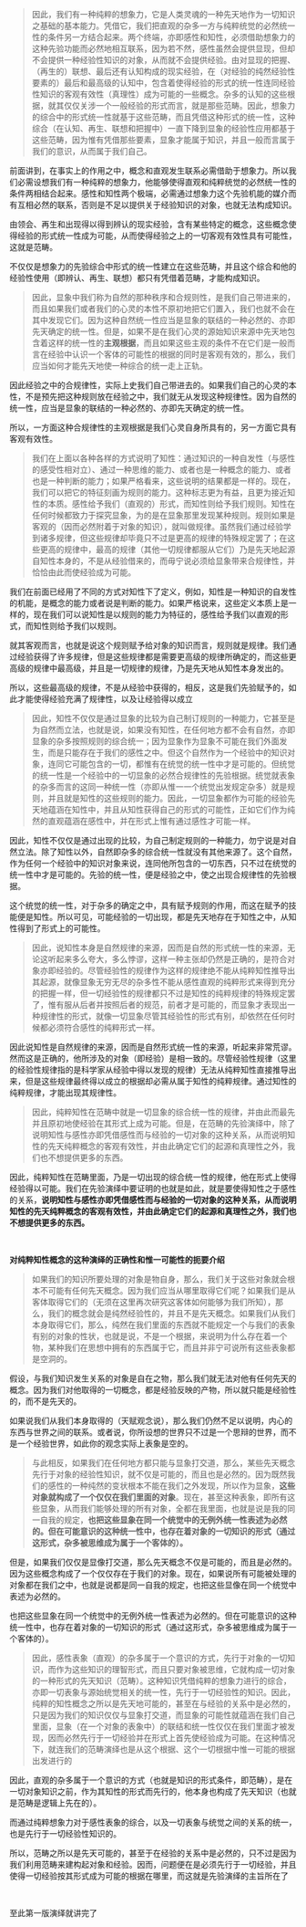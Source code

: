 <blockquote>因此，我们有一种纯粹的想象力，它是人类灵魂的一种先天地作为一切知识之基础的基本能力。凭借它，我们把直观的杂多一方与纯粹统觉的必然统一性的条件另一方结合起来。两个终端，亦即感性和知性，必须借助想象力的这种先验功能而必然地相互联系，因为若不然，感性虽然会提供显现，但却不会提供一种经验性知识的对象，从而就不会提供经验。由对显现的把握、（再生的）联想、最后还有认知构成的现实经验，在（对经验的纯然经验性要素的）最后和最高级的认知中，包含着使得经验的形式的统一性连同经验性知识的客观有效性（真理性）成为可能的一些概念。杂多的认知的这些根据，就其仅仅关涉一个一般经验的形式而言，就是那些范畴。因此，想象力的综合中的形式统一性就基于这些范畴，而且凭借这种形式的统一性，这种综合（在认知、再生、联想和把握中）一直下降到显象的经验性应用都基于这些范畴，因为惟有凭借那些要素，显象才能属于知识，并且一般而言属于我们的意识，从而属于我们自己。</blockquote><p>前面讲到，在事实上的作用之中，概念和直观发生联系必需借助于想象力。所以我们必需设想我们有一种纯粹的想象力，他能够使得直观和纯粹统觉的必然统一性的条件两相结合起来。感性和知性两个极端，必需通过想象力这个先验机能的媒介而有互相必然的联系，否则是不足以提供关于经验知识的对象，也就无法构成知识。</p><p>由领会、再生和出现得以得到辨认的现实经验，含有某些特定的概念，这些概念使得经验的形式统一性成为可能，从而使得经验之上的一切客观有效性具有可能性，这就是范畴。</p><p>不仅仅是想象力的先验综合中形式的统一性建立在这些范畴，并且这个综合和他的经验性使用（即辨认、再生、联想）都只有凭借着范畴，才能构成知识。</p><blockquote>因此，显象中我们称为自然的那种秩序和合规则性，是我们自己带进来的，而且如果我们或者我们的心灵的本性不原初地把它们置入，我们也就不会在其中发现它们。因为这种自然统一性应当是显象的联结的一种必然的、亦即先天确定的统一性。但是，如果不是在我们心灵的源始知识来源中先天地包含着这样的统一性的<b>主观根据</b>，而且如果这些主观的条件不在它们是一般而言在经验中认识一个客体的可能性的根据的同时是客观有效的，那么，我们应当如何才能先天地使一种综合的统一走上正轨。</blockquote><p>因此经验之中的合规律性，实际上史我们自己带进去的。如果我们自己的心灵的本性，不是预先把这种规则放在经验之中，我们就无从发现这种规律性。因为自然的统一性，应当是显象的联结的一种必然的、亦即先天确定的统一性。</p><p>所以，一方面这种合规律性的主观根据是我们心灵自身所具有的，另一方面它具有客观有效性。</p><blockquote>我们在上面以各种各样的方式说明了知性：通过知识的一种自发性（与感性的感受性相对立）、通过一种思维的能力、或者也是一种概念的能力、或者也是一种判断的能力；如果严格看来，这些说明的结果都是一样的。现在，我们可以把它的特征刻画为规则的能力。这种标志更为有益，且更为接近知性的本质。感性给予我们（直观的）形式，而知性则给予我们规则。知性在任何时候都致力于探究显象，为的是在显象那里发现某种规则。规则如果是客观的（因而必然附着于对象的知识），就叫做规律。虽然我们通过经验学到诸多规律，但这些规律却毕竟只不过是更高的规律的特殊规定罢了；在这些更高的规律中，最高的规律（其他一切规律都服从它们）乃是先天地起源自知性本身的，不是从经验借来的，而毋宁说必须给显象带来合规律性，并恰恰由此而使经验成为可能。</blockquote><p>我们在前面已经用了不同的方式对知性下了定义，例如，知性是一种知识的自发性的机能，是概念的能力或者说是判断的能力。如果严格说来，这些定义本质上是一样的，现在我们可以说知性是以规则的能力为特征的，感性给予我们以直观的形式，而知性则给予我们以规则。</p><p>就其客观而言，也就是说这个规则赋予给对象的知识而言，规则就是规律。我们通过经验获得了许多规律，但是这些规律都是需要更高级的规律所确定的，而这些更高级的规律中最高级，并且是一切规律的规律，乃是先天地从知性本身发出的。</p><p>所以，这些最高级的规律，不是从经验中获得的，相反，这是我们先验赋予的，如此才能使得经验充满了规律性，以及让经验得以成立</p><blockquote>因此，知性不仅仅是通过显象的比较为自己制订规则的一种能力，它甚至是为自然而立法，也就是说，如果没有知性，在任何地方都不会有自然，亦即显象的杂多按照规则的综合统一；因为显象作为显象不可能在我们外面发生，而是只能存在于我们的感性之中。但这个自然作为一个经验中的知识对象，连同它可能包含的一切，都惟有在统觉的统一性中才是可能的。但统觉的统一性是一个经验中的一切显象的必然合规律性的先验根据。统觉就表象的杂多而言的这同一种统一性（亦即从惟一一个统觉出发规定杂多）就是规则，并且就是知性的这些规则的能力。因此，一切显象都作为可能的经验先天地蕴涵在知性中，并且从知性获得自己的形式的可能性，正如它们作为纯然的直观蕴涵在感性中，并在形式上惟有通过感性才可能一样。</blockquote><p>因此，知性不仅仅是通过出现的比较，为自己制定规则的一种能力，勿宁说是对自然立法。除了知性以外，自然即杂多的综合统一性就没有其他来源了。这个自然，作为任何一个经验中的知识对象来说，连同他所包含的一切东西，只不过在统觉的统一性中才是可能的。先验的统一性，便是经验之中，使之出现合规律性的先验根据。</p><p>这个统觉的统一性，对于杂多的确定之中，具有赋予规则的作用，而这在赋予的技能便是知性。所以可见，可能经验的一切出现，都是先天地存在于知性之中，从知性得到了形式上的可能性。</p><blockquote>因此，说知性本身是自然规律的来源，因而是自然的形式统一性的来源，无论这听起来多么夸大，多么悖谬，这样一种主张却仍然是正确的，是符合对象亦即经验的。尽管经验性的规律作为这样的规律绝不能从纯粹知性推导出其起源，就像显象无穷无尽的杂多性不能从感性直观的纯粹形式来得到充分的把握一样，但一切经验性的规律都只不过是知性的纯粹规律的特殊规定罢了，惟有服从后者并按照后者的规范，前者才是可能的，而显象才表现出一种规律性的形式，就像一切显象尽管其经验性的形式有别，却依然在任何时候都必须符合感性的纯粹形式一样。</blockquote><p>因此说知性是自然规律的来源，因而是自然形式统一性的来源，听起来非常荒谬。然而这是正确的，他所涉及的对象（即经验）是相一致的。尽管经验性规律（这里的经验性规律指的是科学家从经验中得以发现的规律）无法从纯粹知性直接推导出来，但是这些规律最终得以成立的根据却必需从属于知性的纯粹规律。通过知性的纯粹规律，才能出现其规律性。</p><blockquote>因此，纯粹知性在范畴中就是一切显象的综合统一性的规律，并由此而最先并且原初地使经验在其形式上成为可能。但是，在范畴的先验演绎中，除了说明知性与感性亦即凭借感性而与经验的一切对象的这种关系，从而说明知性的先天纯粹概念的客观有效性，并由此确定它们的起源和真理性之外，我们也不想提供更多的东西。</blockquote><p>因此，纯粹知性在范畴里面，乃是一切出现的综合统一性的规律，他在形式上使得经验得以可能。我们在先验演绎中要证明的也就是如此，就是要使得知性之于感性的关系，<b>说明知性与感性亦即凭借感性而与经验的一切对象的这种关系，从而说明知性的先天纯粹概念的客观有效性，并由此确定它们的起源和真理性之外，我们也不想提供更多的东西。</b></p><p><br></p><p><b>对纯粹知性概念的这种演绎的正确性和惟一可能性的扼要介绍</b></p><blockquote>如果我们的知识所要处理的对象是物自身，那么，我们关于这些对象就会根本不可能有任何先天概念。因为我们应当从哪里取得它们呢？如果我们是从客体取得它们的（无须在这里再次研究这客体如何能够为我们所知），那么，我们的概念就会是纯然经验性的，并且不是先天概念。如果我们从我们本身取得它们，那么，纯然在我们里面的东西就不能规定一个与我们的表象有别的对象的性状，也就是说，不是一个根据，来说明为什么存在着一个物，某种我们在思想中拥有的东西属于它，而且并非宁可说所有这些表象都是空洞的。</blockquote><p>假设，与我们知识发生关系的对象是自在之物，那么我们就无法对他有任何先天的概念。因为我们对他取得的一切概念，都是经验反映的产物，所以就只能是经验性的，而不是先天的。</p><p>如果说我们从我们本身取得的（天赋观念说），那么我们仍然不足以说明，内心的东西与世界之间的联系。或者说，你所设想的世界只不过是一个思辩的世界，而不是一个经验世界，如此你的观念实际上表象是空的。</p><blockquote>与此相反，如果我们在任何地方都只能与显象打交道，那么，某些先天概念先行于对象的经验性知识，就不仅是可能的，而且也是必然的。因为既然我们的感性的一种纯然的变状根本不能在我们之外发现，所以作为显象，<b>这些对象就构成了一个仅仅在我们里面的对象</b>。现在，甚至这种表象，即所有这些显象，从而我们能够处理的所有对象，全都在我里面，也就是说是我的同一自我的规定，<b>也把这些显象在同一个统觉中的无例外统一性表述为必然的。但在可能意识的这种统一性中，也存在着对象的一切知识的形式（通过这形式，杂多被思维成为属于一个客体的）。</b></blockquote><p>但是，如果我们仅仅是显像打交道，那么先天概念不仅是可能的，而且是必然的。因为这些概念构成了一个仅仅存在于我们的对象。现在，如果说所有可能被处理的对象都在我们之中，也就是说都是同一自我的规定，也把这些显像在同一个统觉中表述为必然的。</p><p>也把这些显象在同一个统觉中的无例外统一性表述为必然的。但在可能意识的这种统一性中，也存在着对象的一切知识的形式（通过这形式，杂多被思维成为属于一个客体的）。</p><blockquote>因此，感性表象（直观）的杂多属于一个意识的方式，先行于对象的一切知识，而作为这些知识的理智形式，而且只要对象被思维，它就构成一切对象的一种形式的先天知识（范畴）。这种知识凭借纯粹的想象力进行的综合，亦即一切表象与源始统觉相关的统一性，先行于一切经验性的知识。因此，纯粹的知性概念之所以是先天地可能的，甚至在与经验的关系中是必然的，只是因为我们的知识仅仅与显象打交道，而显象的可能性就蕴涵在我们自己里面，显象（在一个对象的表象中）的联结和统一性仅仅在我们里面才被发现，因而必然先行于一切经验并在形式上首先使经验成为可能。在这种情况下，就连我们的范畴演绎也是从这个根据、这个一切根据中惟一可能的根据出发进行的</blockquote><p>因此，直观的杂多属于一个意识的方式（也就是知识的形式条件，即范畴），是在一切对象知识之前，作为其知性的形式而先行的，他本身也构成了先天知识（也就是范畴是逻辑上先在的）。</p><p>而通过纯粹想象力对于感性表象的综合，以及一切表象与统觉之间的关系的统一，也是先行于一切经验性知识的。</p><p>所以，范畴之所以是先天可能的，甚至于在经验的关系中是必然的，只不过是因为我们利用范畴来建构起对象和经验。因而，问题便在是必须先行于一切经验，并且使得一切经验按其形式成为可能的根据在哪里，而这就是先验演绎的主旨所在了</p><p><br></p><p>至此第一版演绎就讲完了</p><p></p>